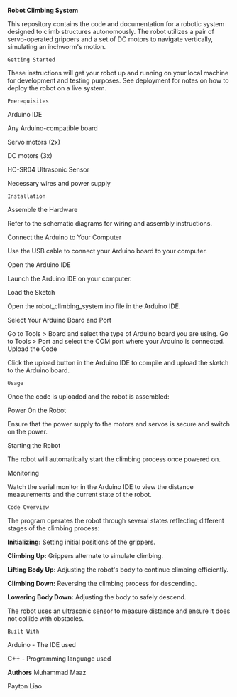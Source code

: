 **Robot Climbing System**

This repository contains the code and documentation for a robotic system designed to climb structures autonomously. The robot utilizes a pair of servo-operated grippers and a set of DC motors to navigate vertically, simulating an inchworm's motion.

`Getting Started`

These instructions will get your robot up and running on your local machine for development and testing purposes. See deployment for notes on how to deploy the robot on a live system.

`Prerequisites`

Arduino IDE 

Any Arduino-compatible board 

Servo motors (2x)

DC motors (3x)

HC-SR04 Ultrasonic Sensor

Necessary wires and power supply

`Installation`

Assemble the Hardware

Refer to the schematic diagrams for wiring and assembly instructions.

Connect the Arduino to Your Computer

Use the USB cable to connect your Arduino board to your computer.

Open the Arduino IDE

Launch the Arduino IDE on your computer.

Load the Sketch

Open the robot_climbing_system.ino file in the Arduino IDE.

Select Your Arduino Board and Port

Go to Tools > Board and select the type of Arduino board you are using.
Go to Tools > Port and select the COM port where your Arduino is connected.
Upload the Code

Click the upload button in the Arduino IDE to compile and upload the sketch to the Arduino board.

`Usage`

Once the code is uploaded and the robot is assembled:

Power On the Robot

Ensure that the power supply to the motors and servos is secure and switch on the power.

Starting the Robot

The robot will automatically start the climbing process once powered on.

Monitoring

Watch the serial monitor in the Arduino IDE to view the distance measurements and the current state of the robot.

`Code Overview`

The program operates the robot through several states reflecting different stages of the climbing process:

**Initializing:** Setting initial positions of the grippers.

**Climbing Up:** Grippers alternate to simulate climbing.

**Lifting Body Up:** Adjusting the robot's body to continue climbing efficiently.

**Climbing Down:** Reversing the climbing process for descending.

**Lowering Body Down:** Adjusting the body to safely descend.

The robot uses an ultrasonic sensor to measure distance and ensure it does not collide with obstacles.


`Built With`

Arduino - The IDE used

C++ - Programming language used

**Authors**
Muhammad Maaz

Payton Liao


